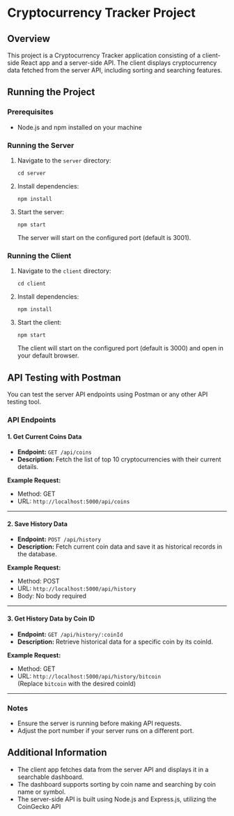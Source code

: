 # Cryptocurrency Tracker Project

## Overview
This project is a Cryptocurrency Tracker application consisting of a client-side React app and a server-side API. The client displays cryptocurrency data fetched from the server API, including sorting and searching features.

## Running the Project

### Prerequisites
- Node.js and npm installed on your machine

### Running the Server
1. Navigate to the `server` directory:
   ```
   cd server
   ```
2. Install dependencies:
   ```
   npm install
   ```
3. Start the server:
   ```
   npm start
   ```
   The server will start on the configured port (default is 3001).

### Running the Client
1. Navigate to the `client` directory:
   ```
   cd client
   ```
2. Install dependencies:
   ```
   npm install
   ```
3. Start the client:
   ```
   npm start
   ```
   The client will start on the configured port (default is 3000) and open in your default browser.

## API Testing with Postman

You can test the server API endpoints using Postman or any other API testing tool.

### API Endpoints

#### 1. Get Current Coins Data

- **Endpoint:** `GET /api/coins`  
- **Description:** Fetch the list of top 10 cryptocurrencies with their current details.

**Example Request:**

- Method: GET  
- URL: `http://localhost:5000/api/coins`

---

#### 2. Save History Data

- **Endpoint:** `POST /api/history`  
- **Description:** Fetch current coin data and save it as historical records in the database.

**Example Request:**

- Method: POST  
- URL: `http://localhost:5000/api/history`
- Body: No body required

---

#### 3. Get History Data by Coin ID

- **Endpoint:** `GET /api/history/:coinId`  
- **Description:** Retrieve historical data for a specific coin by its coinId.

**Example Request:**

- Method: GET  
- URL: `http://localhost:5000/api/history/bitcoin`  
  (Replace `bitcoin` with the desired coinId)

---

### Notes

- Ensure the server is running before making API requests.
- Adjust the port number if your server runs on a different port.


## Additional Information

- The client app fetches data from the server API and displays it in a searchable dashboard.
- The dashboard supports sorting by coin name and searching by coin name or symbol.
- The server-side API is built using Node.js and Express.js, utilizing the CoinGecko API
